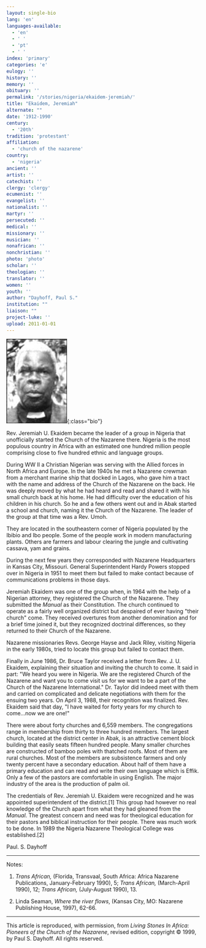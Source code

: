 ```yaml
---
layout: single-bio
lang: 'en'
languages-available:
  - 'en'
  - ' '
  - 'pt'
  - ' '
index: 'primary'
categories: 'e'
eulogy: ''
history: ''
memory: ''
obituary: ''
permalink: '/stories/nigeria/ekaidem-jeremiah/'
title: "Ekaidem, Jeremiah"
alternate: ""
date: '1912-1990'
century:
  - '20th'
tradition: 'protestant'
affiliation:
  - 'church of the nazarene'
country:
  - 'nigeria'
ancient: ''
artist: ''
catechist: ''
clergy: 'clergy'
ecumenist: ''
evangelist: ''
nationalist: ''
martyr: ''
persecuted: ''
medical: ''
missionary: ''
musician: ''
nonafrican: ''
nonchristian: ''
photo: 'photo'
scholar: ''
theologian: ''
translator: ''
women: ''
youth: ''
author: "Dayhoff, Paul S."
institution: ""
liaison: ""
project-luke: ''
upload: 2011-01-01
---
```


![Jeremiah Ekaidem](/images/bio-pics/nigeria/ekaidem-jeremiah/ekaidem-jeremiah.jpg){:class="bio"}

Rev. Jeremiah U. Ekaidem became the leader of a group in Nigeria that unofficially started the Church of the Nazarene there.  Nigeria is the most populous country in Africa with an estimated one hundred million people comprising close to five hundred ethnic and language groups.

During WW II a Christian Nigerian was serving with the Allied forces in North Africa and Europe.  In the late 1940s he met a Nazarene crewman from a merchant marine ship that docked in Lagos, who gave him a tract with the name and address of the Church of the Nazarene on the back.  He was deeply moved by what he had heard and read and shared it with his small church back at his home. He had difficulty over the education of his children in his church.  So he and a few others went out and in Abak started a school and church, naming it the Church of the Nazarene.  The leader of the group at that time was a Rev. Umoh.

They are located in the southeastern corner of Nigeria populated by the Ibibio and Ibo people.  Some of the people work in modern manufacturing plants.  Others are farmers and labour clearing the jungle and cultivating cassava, yam and grains.

During the next few years they corresponded with Nazarene Headquarters in Kansas City, Missouri.  General Superintendent Hardy Powers stopped over in Nigeria in 1951 to meet them but failed to make contact because of communications problems in those days.

Jeremiah Ekaidem was one of the group when, in 1964 with the help of a Nigerian attorney, they registered the Church of the Nazarene.  They submitted the *Manual* as their Constitution.  The church continued to operate as a fairly well organized district but despaired of ever having "their church" come.  They received overtures from another denomination and for a brief time joined it, but they recognized doctrinal differences, so they returned to their Church of the Nazarene.

Nazarene missionaries Revs. George Hayse and Jack Riley, visiting Nigeria in the early 1980s, tried to locate this group but failed to contact them.

Finally in June 1986, Dr. Bruce Taylor received a letter from Rev. J. U. Ekaidem, explaining their situation and inviting the church to come. It said in part: "We heard you were in Nigeria.  We are the registered Church of the Nazarene and want you to come visit us for we want to be a part of the Church of the Nazarene International."  Dr. Taylor did indeed meet with them and carried on complicated and delicate negotiations with them for the ensuing two years.  On April 3, 1988, their recognition was finalized.  Rev. Ekaidem said that day, "I have waited for forty years for my church to come...now we are one!"

There were about forty churches and 6,559 members.  The congregations range in membership from thirty to three hundred members.  The largest church, located at the district center in Abak, is an attractive cement block building that easily seats fifteen hundred people.  Many smaller churches are constructed of bamboo poles with thatched roofs.  Most of them are rural churches.  Most of the members are subsistence farmers and only twenty percent have a secondary education.  About half of them have a primary education and can read and write their own language which is Effik.  Only a few of the pastors are comfortable in using English.  The major industry of the area is the production of palm oil.

The credentials of  Rev. Jeremiah U. Ekaidem were recognized and he was appointed superintendent of the district.[1]   This group had however no real knowledge of the Church apart from what they had gleaned from the *Manual*.  The greatest concern and need was for theological education for their pastors and biblical instruction for their people.   There was much work to be done.  In 1989 the Nigeria Nazarene Theological College was established.[2]

Paul. S. Dayhoff

---
Notes:

1. *Trans African,* (Florida, Transvaal, South Africa: Africa Nazarene Publications, January-February 1990), 5; *Trans African,* (March-April 1990), 12; *Trans African,* (July-August 1990), 13.

2. Linda Seaman, *Where the river flows*, (Kansas City, MO: Nazarene Publishing House, 1997), 62-66.

---

This article is reproduced, with permission, from *Living Stones In Africa: Pioneers of the Church of the Nazarene*, revised edition, copyright &copy; 1999, by Paul S. Dayhoff.  All rights reserved.
